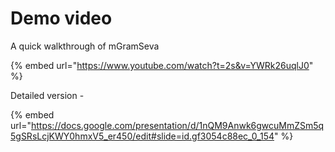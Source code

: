 # Demo video

A quick walkthrough of mGramSeva

{% embed url="https://www.youtube.com/watch?t=2s&v=YWRk26uqlJ0" %}

Detailed version -&#x20;

{% embed url="https://docs.google.com/presentation/d/1nQM9Anwk6gwcuMmZSm5q5gSRsLcjKWY0hmxV5_er450/edit#slide=id.gf3054c88ec_0_154" %}
